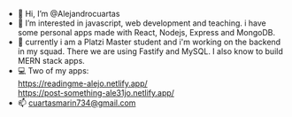 - 👋 Hi, I’m @Alejandrocuartas
- 👀 I’m interested in javascript, web development and teaching. i have some personal apps made with React, Nodejs, Express and MongoDB.
- 🌱 currently i am a Platzi Master student and i'm working on the backend in my squad. There we are using Fastify and MySQL. I also know to build MERN stack apps.
- 💻 Two of my apps:  
      https://readingme-alejo.netlify.app/  
      https://post-something-ale31jo.netlify.app/  
- 📫 cuartasmarin734@gmail.com

<!---
Alejandrocuartas/Alejandrocuartas is a ✨ special ✨ repository because its `README.md` (this file) appears on your GitHub profile.
You can click the Preview link to take a look at your changes.
--->
